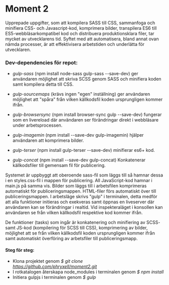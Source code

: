 # Moment 2

Upprepade uppgifter, som att kompilera SASS till CSS, sammanfoga och minifiera CSS- och Javascript-kod, komprimera bilder, 
transpilera ES6 till ES5-webbläsarkompatibel kod och distribuera produktionsklara filer, tar mycket av utvecklarens tid.
Syftet med att automatisera, bland annat ovan nämda processer, är att effektivisera arbetstiden och underlätta för utvecklaren.

### Dev-dependencies för repot:

 - _gulp-sass_ (npm install node-sass gulp-sass --save-dev) ger användaren möjlighet att skriva SCSS genom SASS och minifiera koden samt kompilera detta till CSS.

 - _gulp-sourcemaps_ (krävs ingen "egen" inställning) ger användaren möjlighet att "spåra" från vilken källkodsfil koden ursprungligen kommer ifrån.

 - _gulp-browsersync_ (npm install browser-sync gulp --save-dev) fungerar som en livereload där användaren ser förändringar direkt i webbläsare under arbetsprocessen.

 - _gulp-imagemin_ (npm install --save-dev gulp-imagemin) hjälper användaren att komprimera bilder.

 - _gulp-terser_ (npm install gulp-terser --save-dev) minifierar es6+ kod.

 - _gulp-concat_ (npm install --save-dev gulp-concat) Konkatenerar källkodsfiler till gemensam fil för publicering.


Systemet är uppbyggt att oberoende sass-fil som läggs till så hamnar dessa i en styles.css-fil i mappen för publicering.
All JavaScript-kod hamnar i main.js på samma vis. 
Bilder som läggs till i arbetsfilen komprimeras automatiskt för publiceringsmappen.
HTML-filer förs automatiskt över till publiceringsmappen. I arbetsläge skrivs "gulp" i terminalen, detta medför att
alla funktioner initieras och exekveras samt öppnas en liveserver
där användaren kan se förändringar i realtid. Vid inspekteraläget i konsollen kan användaren
se från vilken källkodsfil respektive kod kommer ifrån.

De funktioner (tasks) som ingår är konkatenering och minifiering av SCSS- samt JS-kod (kompilering för SCSS till CSS), 
komprimering av bilder, möjlighet att se från vilken källkodsfil koden ursprungligen kommer ifrån samt
automatiskt överföring av arbetsfiler till publiceringsmapp.

#### Steg för steg:
 - Klona projektet genom *$ git clone https://github.com/phryxell/moment2.git*
 - I rotkatalogen återskapa node_modules i terminalen genom *$ npm install*
 - Initiera gulpjs i terminalen genom *$ gulp*
